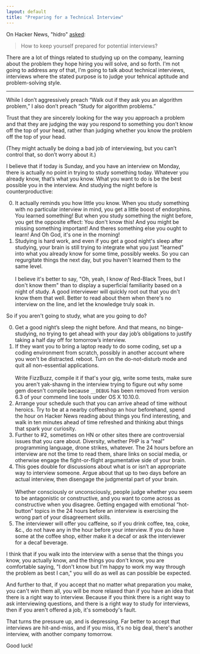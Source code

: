 ```yaml
---
layout: default
title: "Preparing for a Technical Interview"
---
```


On Hacker News, "hidro" [asked](https://news.ycombinator.com/item?id=9441500):

> How to keep yourself prepared for potential interviews?

There are a lot of things related to studying up on the company, learning about the problem they hope hiring you will solve, and so forth. I'm not going to address any of that, I'm going to talk about technical interviews, interviews where the stated purpose is to judge your tehnical aptitude and problem-solving style.

---

While I don’t aggressively preach “Walk out if they ask you an algorithm problem,” I also don’t preach “Study for algorithm problems.”

Trust that they are sincerely looking for the way you approach a problem and that they are judging the way you respond to something you don’t know off the top of your head, rather than judging whether you know the problem off the top of your head.

(They might actually be doing a bad job of interviewing, but you can’t control that, so don’t worry about it.)

I believe that if today is Sunday, and you have an interview on Monday, there is actually no point in trying to study something today. Whatever you already know, that’s what you know. What you want to do is be the best possible you in the interview. And studying the night before is counterproductive:

0. It actually reminds you how little you know. When you study something with no particular interview in mind, you get a little boost of endorphins. You learned something! But when you study something the night before, you get the opposite effect: You don't know this! And you might be missing something important! And theres something else you ought to learn! And Oh God, it's one in the morning!<br/>
0. Studying is hard work, and even if you get a good night's sleep after studying, your brain is still trying to integrate what you just "learned" into what you already know for some time, possibly weeks. So you can regurgitate things the next day, but you haven't learned them to the same level.<br/><br/>I believe it's better to say, "Oh, yeah, I know *of* Red-Black Trees, but I don't know them" than to display a superficial familiarity based on a night of study. A good interviewer will quickly root out that you dn't know them that well. Better to read about them when there's no interview on the line, and let the knowledge truly soak in.

So if you aren't going to study, what are you going to do?

0. Get a good night’s sleep the night before. And that means, no binge-studying, no trying to get ahead with your day job’s obligations to justify taking a half day off for tomorrow’s interview.<br/>
0. If they want you to bring a laptop ready to do some coding, set up a coding environment from scratch, possibly in another account where you won't be distracted. reboot. Turn on the do-not-disturb mode and quit all non-essential applications.<br/><br/>Write FizzBuzz, compile it if that's your gig, write some tests, make sure you aren't yak-shavng in the interview trying to figure out why some gem doesn't compile because `__DEBUG` has been removed from version 6.3 of your commend line tools under OS X 10.10.0.<br/>
0. Arrange your schedule such that you can arrive ahead of time without heroics. Try to be at a nearby coffeeshop an hour beforehand, spend the hour on Hacker News reading about things you find interesting, and walk in ten minutes ahead of time refreshed and thinking abut things that spark your curiosity.
0. Further to #2, sometimes on HN or other sites there are controversial issues that you care about. Diversity, whether PHP is a “real” programming language, drone strikes, whatever. The 24 hours before an interview are not the time to read them, share links on social media, or otherwise engage the fight-or-flight argumentative side of your brain.<br/>
0. This goes double for discussions about what is or isn’t an appropriate way to interview someone. Argue about that up to two days before an actual interview, then disengage the judgmental part of your brain.<br/><br/>Whether consciously or unconsciously, people judge whether you seem to be antagonistic or constructive, and you want to come across as constructive when you disagree. Getting engaged with emotional “hot-button” topics in the 24 hours before an interview is exercising the wrong part of your disagreement skills.<br/>
0. The interviewer will offer you caffeine, so if you drink coffee, tea, coke, &c., do not have any in the hour before your interview. If you do have some at the coffee shop, either make it a decaf or ask the interviewer for a decaf beverage.

I think that if you walk into the interview with a sense that the things you know, you actually know, and the things you don't know, you are comfortable saying, "I don't know but I'm happy to work my way through the problem as best I can," you will do as well as can possible be expected.

And further to that, if you accept that no matter what preparation you make, you can't win them all, you will be more relaxed than if you have an idea that there is a right way to interview. Because if you think there is a right way to ask interviewing questions, and there is a right way to study for interviews, then if you aren't offered a job, it's somebody's fault.

That turns the pressure up, and is depressing. Far better to accept that interviews are hit-and-miss, and if you miss, it's no big deal, there's another interview, with another company tomorrow.

Good luck!